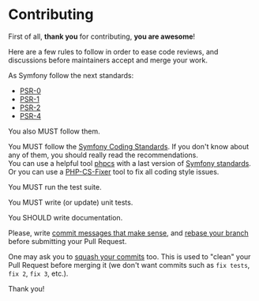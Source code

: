 # Contributing

First of all, **thank you** for contributing, **you are awesome**!

Here are a few rules to follow in order to ease code reviews, and discussions before
maintainers accept and merge your work.

As Symfony follow the next standards:

* [PSR-0](http://www.php-fig.org/psr/psr-0/)
* [PSR-1](http://www.php-fig.org/psr/psr-1/)
* [PSR-2](http://www.php-fig.org/psr/psr-2/)
* [PSR-4](http://www.php-fig.org/psr/psr-4/)

You also MUST follow them.

You MUST follow the [Symfony Coding Standards](http://symfony.com/doc/current/contributing/code/standards.html).
If you don't know about any of them, you should really read the recommendations.  
You can use a helpful tool [phpcs](https://github.com/squizlabs/PHP_CodeSniffer) with a last version of [Symfony standards](https://github.com/escapestudios/Symfony2-coding-standard).
Or you can use a [PHP-CS-Fixer](http://cs.sensiolabs.org/) tool to fix all coding style issues.

You MUST run the test suite.

You MUST write (or update) unit tests.

You SHOULD write documentation.

Please, write [commit messages that make
sense](http://tbaggery.com/2008/04/19/a-note-about-git-commit-messages.html),
and [rebase your branch](http://git-scm.com/book/en/Git-Branching-Rebasing)
before submitting your Pull Request.

One may ask you to [squash your
commits](http://gitready.com/advanced/2009/02/10/squashing-commits-with-rebase.html)
too. This is used to "clean" your Pull Request before merging it (we don't want
commits such as `fix tests`, `fix 2`, `fix 3`, etc.).

Thank you!
